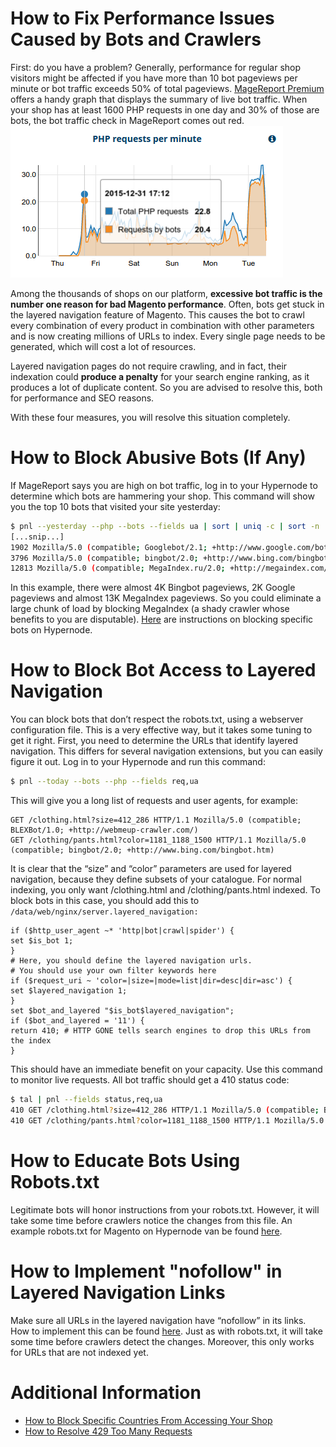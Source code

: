 <!-- source: https://support.hypernode.com/en/best-practices/performance/how-to-fix-performance-issues-caused-by-bots-and-crawlers/ -->
# How to Fix Performance Issues Caused by Bots and Crawlers

First: do you have a problem? Generally, performance for regular shop visitors might be affected if you have more than 10 bot pageviews per minute or bot traffic exceeds 50% of total pageviews. [MageReport Premium](https://www.magereport.com) offers a handy graph that displays the summary of live bot traffic. When your shop has at least 1600 PHP requests in one day and 30% of those are bots, the bot traffic check in MageReport comes out red.![](_res/ZTy7Y6OGj6aJmCKOGlyZvOQx96UH21Yexg.png)

Among the thousands of shops on our platform, **excessive bot traffic is the number one reason for bad Magento performance**. Often, bots get stuck in the layered navigation feature of Magento. This causes the bot to crawl every combination of every product in combination with other parameters and is now creating millions of URLs to index. Every single page needs to be generated, which will cost a lot of resources.

Layered navigation pages do not require crawling, and in fact, their indexation could **produce a penalty** for your search engine ranking, as it produces a lot of duplicate content. So you are advised to resolve this, both for performance and SEO reasons.

With these four measures, you will resolve this situation completely.


How to Block Abusive Bots (If Any)
==================================

If MageReport says you are high on bot traffic, log in to your Hypernode to determine which bots are hammering your shop. This command will show you the top 10 bots that visited your site yesterday:

```bash
$ pnl --yesterday --php --bots --fields ua | sort | uniq -c | sort -n
[...snip...]
1902 Mozilla/5.0 (compatible; Googlebot/2.1; +http://www.google.com/bot.html)
3796 Mozilla/5.0 (compatible; bingbot/2.0; +http://www.bing.com/bingbot.htm)
12813 Mozilla/5.0 (compatible; MegaIndex.ru/2.0; +http://megaindex.com/crawler)

```
In this example, there were almost 4K Bingbot pageviews, 2K Google pageviews and almost 13K MegaIndex pageviews. So you could eliminate a large chunk of load by blocking MegaIndex (a shady crawler whose benefits to you are disputable). [Here](https://support.hypernode.com/knowledgebase/blocking-user-agents-referrers/) are instructions on blocking specific bots on Hypernode.

How to Block Bot Access to Layered Navigation
=============================================

You can block bots that don’t respect the robots.txt, using a webserver configuration file. This is a very effective way, but it takes some tuning to get it right. First, you need to determine the URLs that identify layered navigation. This differs for several navigation extensions, but you can easily figure it out. Log in to your Hypernode and run this command:

```bash
$ pnl --today --bots --php --fields req,ua

```
This will give you a long list of requests and user agents, for example:

```nginx
GET /clothing.html?size=412_286 HTTP/1.1 Mozilla/5.0 (compatible; BLEXBot/1.0; +http://webmeup-crawler.com/)
GET /clothing/pants.html?color=1181_1188_1500 HTTP/1.1 Mozilla/5.0 (compatible; bingbot/2.0; +http://www.bing.com/bingbot.htm)

```
It is clear that the “size” and “color” parameters are used for layered navigation, because they define subsets of your catalogue. For normal indexing, you only want /clothing.html and /clothing/pants.html indexed. To block bots in this case, you should add this to `/data/web/nginx/server.layered_navigation:`

```nginx
if ($http_user_agent ~* 'http|bot|crawl|spider') {
set $is_bot 1;
}
# Here, you should define the layered navigation urls.
# You should use your own filter keywords here
if ($request_uri ~ 'color=|size=|mode=list|dir=desc|dir=asc') {
set $layered_navigation 1;
}
set $bot_and_layered "$is_bot$layered_navigation";
if ($bot_and_layered = '11') {
return 410; # HTTP GONE tells search engines to drop this URLs from the index
}

```
This should have an immediate benefit on your capacity. Use this command to monitor live requests. All bot traffic should get a 410 status code:

```bash
$ tal | pnl --fields status,req,ua
410 GET /clothing.html?size=412_286 HTTP/1.1 Mozilla/5.0 (compatible; BLEXBot/1.0; +http://webmeup-crawler.com/)
410 GET /clothing/pants.html?color=1181_1188_1500 HTTP/1.1 Mozilla/5.0 (compatible; bingbot/2.0; +http://www.bing.com/bingbot.htm)

```
How to Educate Bots Using Robots.txt
====================================

Legitimate bots will honor instructions from your robots.txt. However, it will take some time before crawlers notice the changes from this file. An example robots.txt for Magento on Hypernode van be found [here](https://gist.github.com/gwillem/feeada60fb6b4ebc5c3f).

How to Implement "nofollow" in Layered Navigation Links
=======================================================

Make sure all URLs in the layered navigation have “nofollow” in its links. How to implement this can be found [here](https://www.byte.nl/blog/reduce-magento-resources-using-meta-tag-robots/). Just as with robots.txt, it will take some time before crawlers detect the changes. Moreover, this only works for URLs that are not indexed yet.

Additional Information
======================

* [How to Block Specific Countries From Accessing Your Shop](https://support.hypernode.com/knowledgebase/block-your-site-for-specific-countries/)
* [How to Resolve 429 Too Many Requests](https://support.hypernode.com/knowledgebase/resolving-429-many-requests/)
